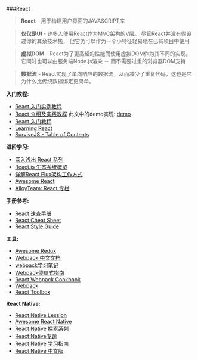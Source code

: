 ###React

>**React** - 用于构建用户界面的JAVASCRIPT库

>**仅仅是UI** - 许多人使用React作为MVC架构的V层。 尽管React并没有假设过你的其余技术栈， 但它仍可以作为一个小特征轻易地在已有项目中使用

>**虚拟DOM** - React为了更高超的性能而使用虚拟DOM作为其不同的实现。 它同时也可以由服务端Node.js渲染 － 而不需要过重的浏览器DOM支持

>**数据流** - React实现了单向响应的数据流，从而减少了重复代码，这也是它为什么比传统数据绑定更简单。

**入门教程:**

* [React 入门实例教程](http://www.ruanyifeng.com/blog/2015/03/react.html)
* [React 介绍及实践教程](http://www.ibm.com/developerworks/cn/web/1509_dongyue_react/index.html) 此文中的demo实现: [demo](https://github.com/dwqs/react_practice/tree/master/react-started)
* [React 入门教程](https://hulufei.gitbooks.io/react-tutorial/content/webpack.html)
* [Learning React](https://github.com/yiminghe/learning-react)
* [SurviveJS - Table of Contents](http://survivejs.com/webpack_react/)

**进阶学习:**

* [深入浅出 React 系列](http://www.infoq.com/cn/articles/react-art-of-simplity)
* [React.js 生态系统概览](http://www.inkpaper.io/blog/post/2015/10/18/navigating-the-react-ecosystem.html)
* [详解React Flux架构工作方式](http://www.csdn.net/article/2015-08-31/2825587-react-flux)
* [Awesome React](https://github.com/enaqx/awesome-react)
* [AlloyTeam: React 专栏](http://www.alloyteam.com/2015/11/alloyteam-event-countdown-3-days-dry-presenting-react-technology-blog/)

**手册参考:**

* [React 速查手册](https://devhints.io/react)
* [React Cheat Sheet](http://reactcheatsheet.com/)
* [React Style Guide](https://github.com/dwqs/react-style-guide)

**工具:**

* [Awesome Redux](https://github.com/xgrommx/awesome-redux)
* [Webpack 中文文档](https://wohugb.gitbooks.io/webpack/content/)
* [webpack学习笔记](http://blog.csdn.net/zhbhun/article/details/47208885)
* [Webpack傻瓜式指南](https://github.com/vikingmute/webpack-for-fools)
* [React Webpack Cookbook](https://fakefish.github.io/react-webpack-cookbook/)
* [Webpack](https://github.com/ruanyf/webpack-demos)
* [React Toolbox](http://react-toolbox.com/)

**React Native:**

* [React Native Lession](https://github.com/vczero/react-native-lession)
* [Awesome React Native](https://github.com/jondot/awesome-react-native)
* [React Native 探索系列](http://www.infoq.com/cn/articles/react-native-overview)
* [React Native专题](http://www.jianshu.com/p/96febc4fec45)
* [React Native 学习指南](https://github.com/ele828/react-native-guide)
* [React Native 中文版](http://wiki.jikexueyuan.com/project/react-native/)
